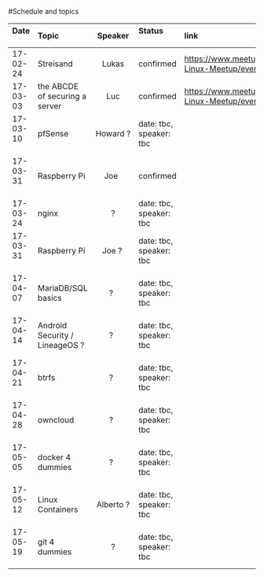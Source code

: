 #Schedule and topics


| Date          | Topic         | Speaker  |Status                    | link           |
| ------------- |:--------------|:--------:|:-------------------------|:-------------|
| 17-02-24      | Streisand     | Lukas    | confirmed     |https://www.meetup.com/Shanghai-Linux-Meetup/events/237645001/
| 17-03-03      | the ABCDE of securing a server | Luc | confirmed | https://www.meetup.com/Shanghai-Linux-Meetup/events/237752035/
| 17-03-10      | pfSense      | Howard ? | date: tbc, speaker: tbc  |
| 17-03-31      | Raspberry Pi  | Joe     | confirmed  |
| 17-03-24      | nginx        | ?   | date: tbc, speaker: tbc  |
| 17-03-31      | Raspberry Pi  | Joe ?    | date: tbc, speaker: tbc  |
| 17-04-07      | MariaDB/SQL basics  | ?   | date: tbc, speaker: tbc  |
| 17-04-14      | Android Security / LineageOS ?  | ?   | date: tbc, speaker: tbc  |
| 17-04-21      | btrfs        | ?   | date: tbc, speaker: tbc  |
| 17-04-28      | owncloud     | ?   | date: tbc, speaker: tbc  |
| 17-05-05      | docker 4 dummies  | ?   | date: tbc, speaker: tbc  |
| 17-05-12      | Linux Containers | Alberto ? | date: tbc, speaker: tbc  |
| 17-05-19      | git 4 dummies | ? | date: tbc, speaker: tbc  |

